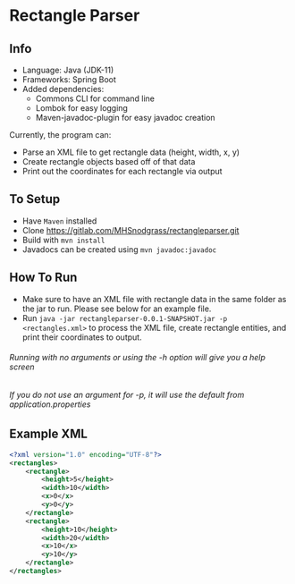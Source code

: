 # Rectangle Parser

## Info
- Language: Java (JDK-11)
- Frameworks: Spring Boot
- Added dependencies:
    - Commons CLI for command line
    - Lombok for easy logging
    - Maven-javadoc-plugin for easy javadoc creation

Currently, the program can:
- Parse an XML file to get rectangle data (height, width, x, y)
- Create rectangle objects based off of that data
- Print out the coordinates for each rectangle via output

## To Setup
- Have `Maven` installed
- Clone https://gitlab.com/MHSnodgrass/rectangleparser.git
- Build with `mvn install`
- Javadocs can be created using `mvn javadoc:javadoc`

## How To Run
- Make sure to have an XML file with rectangle data in the same folder as the jar to run. Please see below for an example file.
- Run `java -jar rectangleparser-0.0.1-SNAPSHOT.jar -p <rectangles.xml>` to process the XML file, create rectangle entities, and print their coordinates to output.
###### Running with no arguments or using the -h option will give you a help screen
###### If you do not use an argument for -p, it will use the default from application.properties

## Example XML
```xml
<?xml version="1.0" encoding="UTF-8"?>
<rectangles>
	<rectangle>
		<height>5</height>
		<width>10</width>
		<x>0</x>
		<y>0</y>
	</rectangle>
	<rectangle>
		<height>10</height>
		<width>20</width>
		<x>10</x>
		<y>10</y>
	</rectangle>
</rectangles>
```

